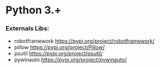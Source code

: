 # Python 3.+

### Externals Libs:

- robotframework     https://pypi.org/project/robotframework/
- pillow             https://pypi.org/project/Pillow/
- psutil             https://pypi.org/project/psutil/
- pywinauto          https://pypi.org/project/pywinauto/